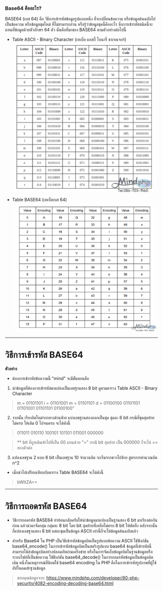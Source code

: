 ### **Base64 คืออะไร?**
 BASE64 (เบส 64) คือ วิธีการเข้ารหัสข้อมูลรูปแบบหนึ่ง ที่จะเปลี่ยนข้อความ หรือข้อมูลต้นฉบับไปเป็นข้อความ หรือข้อมูลชุดใหม่ ที่ไม่สามารถอ่าน หรือรู้ว่าข้อมูลชุดนี้คืออะไร ซึ่งการเข้ารหัสชนิดนี้จะแทนที่ข้อมูลด้วยตัวอักษร 64 ตัว นั่นคือที่มาของ BASE64 ตามตัวอย่างต่อไปนี้
- Table ASCII - Binary Character (เทเบิ้ล แอสกี้ ไบนารี่ ชาเรคเจอร์)
![image](img/Table%20ASCII%20-%20Binary%20Character.png)

- Table BASE64  (เทเบิ้ลเบส 64)
![image](img/Table%20base64.png)

---

# **วิธีการเข้ารหัส BASE64**
__ตัวอย่าง__
- ต้องการเข้ารหัสข้อความนี้ "mind" จะมีขั้นตอนคือ
1. นําข้อมูลที่ต้องการเข้ารหัสมาแปลงเป็นเลขฐานสอง 8 bit ดูตามตาราง Table ASCII - Binary Character

> 
> m = 01101101
> i = 01101001
> m = 01101101
> d = 01100100
> 01101101    01101001    01101101     01100100"
> 

2. จากนั้น เรียงบิตใหม่จากทางด้านซ้าย แบ่งเลขฐานสองออกเป็นชุด ชุดละ 6 bit กรณีที่ชุดสุดท้ายไม่ครบ ให้เติม 0 ไปจนครบ จะได้ดังนี้

>011011  010110  100101  101101  011001  000000

>** bit ที่ถูกเติมเข้าไปที่เป็น 00 แทนด้วย "="
กรณี bit สุดท้าย เป็น 000000 ก็จะได้ == สองตัวต่อ

3. แปลงเลขฐาน 2 แบบ 6 bit เป็นเลขฐาน 10
จำนวนบิต จะเริ่มจากขวาไปซ้าย สูตรการคำนวณบิต n^2

- เมื่อนำไปเปรียบเทียบกับตาราง Table BASE64 จะได้ดังนี้
> bWltZA==

---

# **วิธีการถอดรหัส BASE64**
- วิธีการถอดรหัส BASE64 ทําย้อนกลับครับให้นําข้อมูลมาแปลงเป็นฐานสอง 6 bit มาเรียงต่อกันก่อน แล้วนํามาจัดกลุ่ม กลุ่มละ 8 bit โดย bit สุดท้ายที่เหลือไม่ครบ 8 bit ให้ตัดทิ้ง หลังจากนั้นก็แปลงเลขฐานสอง 8 bit แต่ละชุดเป็นข้อมูล ASCII เท่านี้ก็จะได้ข้อมูลต้นฉบับแล้ว

- สำหรับ Base64 ใน PHP เป็นวิธีเข้ารหัสข้อมูลบิตเป็นรูปแบบข้อความ ASCII ใช้ฟังก์ชัน base64_encode()
ในการเข้ารหัสข้อมูลบิตเป็นสตริงรูปแบบ base64 ข้อมูลที่เข้ารหัสนี้สามารถใช้ส่งข้อมูลบิตอย่างปลอดภัยผ่านเครือข่าย หรือในการจัดเก็บข้อมูลบิตในฐานข้อมูลหรือระบบไฟล์ที่เป็นข้อความ ใช้ฟังก์ชัน base64_decode() ในการถอดรหัสข้อมูลเป็นข้อมูลบิตเดิม หนึ่งในเหตุการณ์ที่นิยมใช้ base64 encoding ใน PHP คือในการเข้ารหัสรูปภาพที่ผู้ใช้อัปโหลดเข้าฐานข้อมูล
> ขอบคุณข้อมูลจาก: https://www.mindphp.com/developer/80-php-security/4082-encoding-decoding-base64.html